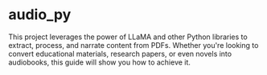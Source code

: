 # audio_py
This project leverages the power of LLaMA and other Python libraries to extract, process, and narrate content from PDFs. Whether you're looking to convert educational materials, research papers, or even novels into audiobooks, this guide will show you how to achieve it.
